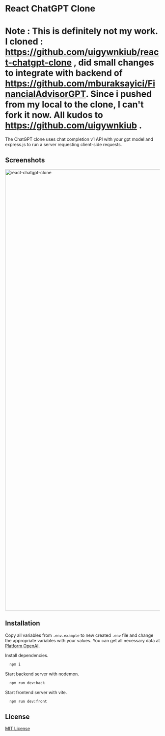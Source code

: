 # React ChatGPT Clone
# Note : This is definitely not my work. I cloned : https://github.com/uigywnkiub/react-chatgpt-clone , did small changes to integrate with backend of https://github.com/mburaksayici/FinancialAdvisorGPT. Since i pushed from my local to the clone, I can't fork it now.  All kudos to https://github.com/uigywnkiub .  

The ChatGPT clone uses chat completion v1 API with your gpt model and express.js to run a server requesting client-side requests.

## Screenshots

<img width="1430" alt="react-chatgpt-clone" src="https://github.com/uigywnkiub/react-chatgpt-clone/assets/29861553/c3f8b227-5567-4f29-95ff-43ea82069c08">

## Installation

Copy all variables from `.env.example` to new created `.env` file and change the appropriate variables with your values. You can get all necessary data at [Platform OpenAI](https://platform.openai.com/api-keys).

Install dependencies.

```bash
  npm i
```

Start backend server with nodemon.

```bash
  npm run dev:back
```

Start frontend server with vite.

```bash
  npm run dev:front
```

## License

[MIT License](LICENSE)
